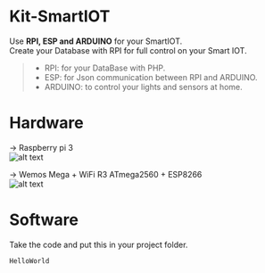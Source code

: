 # Kit-SmartIOT
Use **RPI, ESP and ARDUINO** for your SmartIOT. <br />
Create your Database with RPI for full control on your Smart IOT. <br />
> - RPI: for your DataBase with PHP. <br />
> - ESP: for Json communication between RPI and ARDUINO. <br />
> - ARDUINO: to control your lights and sensors at home. <br />

# Hardware
-> Raspberry pi 3 <br />
![alt text](https://github.com/AyliBox/Dev_SmartIOT/blob/master/Hardware/RPI/raspberry-pi3.jpg)

-> Wemos Mega + WiFi R3 ATmega2560 + ESP8266 <br />
![alt text](https://github.com/AyliBox/Dev_SmartIOT/blob/master/Hardware/ARDUINO%2BESP/emos-mega%2Besp.jpg)

# Software
Take the code and put this in your project folder.


```
HelloWorld
```
